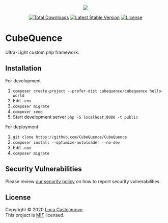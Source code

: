 <p align="center"><a href="https://github.com/CubeQuence/CubeQuence"><img src="https://rawcdn.githack.com/CubeQuence/CubeQuence/855a8fe836989ca40c4e50a889362975eab9ac43/public/assets/images/banner.png"></a></p>

<p align="center">
<a href="https://packagist.org/packages/cubequence/cubequence"><img src="https://poser.pugx.org/cubequence/cubequence/d/total.svg" alt="Total Downloads"></a>
<a href="https://packagist.org/packages/cubequence/cubequence"><img src="https://poser.pugx.org/cubequence/cubequence/v/stable.svg" alt="Latest Stable Version"></a>
<a href="https://packagist.org/packages/cubequence/cubequence"><img src="https://poser.pugx.org/cubequence/cubequence/license.svg" alt="License"></a>
</p>

# CubeQuence

Ultra-Light custom php framework.

## Installation

For development

1. `composer create-project --prefer-dist cubequence/cubequence hello-world`
2. Edit `.env`
3. `composer migrate`
4. `composer seed`
5. Start development server `php -S localhost:8080 -t public`

For deployment

1. `git clone https://github.com/CubeQuence/CubeQuence`
2. `composer install --optimize-autoloader --no-dev`
3. Edit `.env`
4. `composer migrate`

## Security Vulnerabilities

Please review [our security policy](https://github.com/CubeQuence/CubeQuence/security/policy) on how to report security vulnerabilities.

## License

Copyright © 2020 [Luca Castelnuovo](https://github.com/Luca-Castelnuovo). <br />
This project is [MIT](LICENSE.md) licensed.
